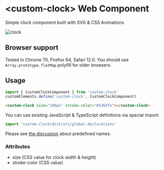 # &lt;custom-clock&gt; Web Component

Simple clock component built with SVG & CSS Animations

![clock](https://github.com/svr93/custom-clock/raw/master/img.gif)

## Browser support

Tested in Chrome 70, Firefox 64, Safari 12.0. You should use `Array.prototype.flatMap` polyfill for older browsers.

## Usage

```ts
import { CustomClockComponent } from 'custom-clock'
customElements.define('custom-clock', CustomClockComponent)
```

```html
<custom-clock size="100px" stroke-color="#536dfe"></custom-clock>
```

You can use existing JavaScript & TypeScript definitions via special import:

```ts
import 'custom-clock/dist/src/global-declarations'
```

Please see [the discussion](https://twitter.com/treshugart/status/1072812098541957120) about predefined names.

### Attributes

- size (CSS value for clock width & height)
- stroke-color (CSS value)
